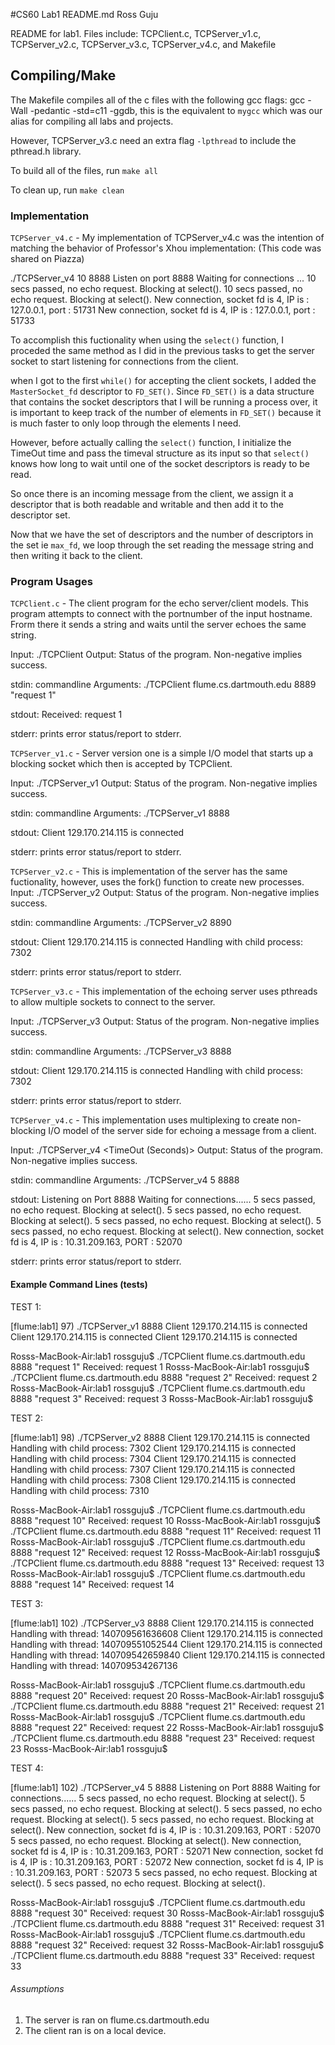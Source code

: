 #CS60 Lab1 README.md
Ross Guju

README for lab1. Files include: TCPClient.c, TCPServer_v1.c, TCPServer_v2.c, TCPServer_v3.c, TCPServer_v4.c, and Makefile

## Compiling/Make
The Makefile compiles all of the c files with the following gcc flags:
gcc -Wall -pedantic -std=c11 -ggdb, this is the equivalent to `mygcc` which was our alias for compiling all labs and projects. 

However, TCPServer_v3.c need an extra flag `-lpthread` to include the pthread.h library.

To build all of the files, run `make all` 

To clean up, run `make clean`

### Implementation 
`TCPServer_v4.c` - My implementation of TCPServer_v4.c was the intention of matching the behavior of Professor's Xhou implementation: 
(This code was shared on Piazza)

./TCPServer_v4 10 8888
Listen on port 8888
Waiting for connections ...
10 secs passed, no echo request. Blocking at select().
10 secs passed, no echo request. Blocking at select().
New connection, socket fd is 4, IP is : 127.0.0.1, port : 51731
New connection, socket fd is 4, IP is : 127.0.0.1, port : 51733

To accomplish this fuctionality when using the `select()` function, I proceded the same method as I did in the previous tasks to get the server socket to start listening for connections from the client. 

when I got to the first `while()` for accepting the client sockets, I added the `MasterSocket_fd` descriptor to `FD_SET()`. Since `FD_SET()` is a data structure that contains the socket descriptors that I will be running a process over, it is important to keep track of the number of elements in `FD_SET()` because it is much faster to only loop through the elements I need. 

However, before actually calling the `select()` function, I initialize the TimeOut time and pass the timeval structure as its input so that `select()` knows how long to wait until one of the socket descriptors is ready to be read.

So once there is an incoming message from the client, we assign it a descriptor that is both readable and writable and then add it to the descriptor set. 

Now that we have the set of descriptors and the number of descriptors in the set ie `max_fd`, we loop through the set reading the message string and then writing it back to the client.

### Program Usages

`TCPClient.c` - The client program for the echo server/client models. This program attempts to connect with the portnumber of the input hostname. Frorm there it sends a string and waits until the server echoes the same string. 

Input: ./TCPClient <Target Server Addr> <Port Num> <Message String> 
Output: Status of the program. Non-negative implies success.

stdin: 
commandline Arguments: ./TCPClient flume.cs.dartmouth.edu  8889 "request 1"

stdout:
Received: request 1

stderr:
prints error status/report to stderr.


`TCPServer_v1.c` - Server version one is a simple I/O model that starts up a blocking socket which then is accepted by TCPClient.

Input: ./TCPServer_v1 <Port Number>
Output: Status of the program. Non-negative implies success.

stdin: 
commandline Arguments: ./TCPServer_v1 8888

stdout:
Client 129.170.214.115 is connected 

stderr:
prints error status/report to stderr.

`TCPServer_v2.c` - This is implementation of the server has the same fuctionality, however, uses the fork() function to create new processes.
Input: ./TCPServer_v2 <Port Number>
Output: Status of the program. Non-negative implies success.

stdin: 
commandline Arguments: ./TCPServer_v2 8890

stdout:
Client 129.170.214.115 is connected
Handling with child process: 7302

stderr:
prints error status/report to stderr.

`TCPServer_v3.c` - This implementation of the echoing server uses pthreads to allow multiple sockets to connect to the server.

Input: ./TCPServer_v3 <Port Number>
Output: Status of the program. Non-negative implies success.

stdin: 
commandline Arguments: ./TCPServer_v3 8888

stdout:
Client 129.170.214.115 is connected
Handling with child process: 7302

stderr:
prints error status/report to stderr.

`TCPServer_v4.c` - This implementation uses multiplexing to create non-blocking I/O model of the server side for echoing a message from a client.

Input: ./TCPServer_v4 <TimeOut (Seconds)> <Port Number>
Output: Status of the program. Non-negative implies success.

stdin: 
commandline Arguments: ./TCPServer_v4 5 8888

stdout:
Listening on Port 8888
Waiting for connections......
5 secs passed, no echo request. Blocking at select().
5 secs passed, no echo request. Blocking at select().
5 secs passed, no echo request. Blocking at select().
5 secs passed, no echo request. Blocking at select().
New connection, socket fd is 4, IP is : 10.31.209.163, PORT : 52070 

stderr:
prints error status/report to stderr.

#### Example Command Lines (tests)

TEST 1:

[flume:lab1] 97) ./TCPServer_v1 8888
Client 129.170.214.115 is connected
Client 129.170.214.115 is connected
Client 129.170.214.115 is connected

Rosss-MacBook-Air:lab1 rossguju$ ./TCPClient flume.cs.dartmouth.edu  8888 "request 1"
Received: request 1 
Rosss-MacBook-Air:lab1 rossguju$ ./TCPClient flume.cs.dartmouth.edu  8888 "request 2"
Received: request 2 
Rosss-MacBook-Air:lab1 rossguju$ ./TCPClient flume.cs.dartmouth.edu  8888 "request 3"
Received: request 3 
Rosss-MacBook-Air:lab1 rossguju$

TEST 2:

[flume:lab1] 98) ./TCPServer_v2 8888
Client 129.170.214.115 is connected
Handling with child process: 7302
Client 129.170.214.115 is connected
Handling with child process: 7304
Client 129.170.214.115 is connected
Handling with child process: 7307
Client 129.170.214.115 is connected
Handling with child process: 7308
Client 129.170.214.115 is connected
Handling with child process: 7310

Rosss-MacBook-Air:lab1 rossguju$ ./TCPClient flume.cs.dartmouth.edu  8888 "request 10"
Received: request 10 
Rosss-MacBook-Air:lab1 rossguju$ ./TCPClient flume.cs.dartmouth.edu  8888 "request 11"
Received: request 11 
Rosss-MacBook-Air:lab1 rossguju$ ./TCPClient flume.cs.dartmouth.edu  8888 "request 12"
Received: request 12 
Rosss-MacBook-Air:lab1 rossguju$ ./TCPClient flume.cs.dartmouth.edu  8888 "request 13"
Received: request 13 
Rosss-MacBook-Air:lab1 rossguju$ ./TCPClient flume.cs.dartmouth.edu  8888 "request 14"
Received: request 14 

TEST 3:

[flume:lab1] 102) ./TCPServer_v3 8888
Client 129.170.214.115 is connected
Handling with thread: 140709561636608 
Client 129.170.214.115 is connected
Handling with thread: 140709551052544 
Client 129.170.214.115 is connected
Handling with thread: 140709542659840 
Client 129.170.214.115 is connected
Handling with thread: 140709534267136


Rosss-MacBook-Air:lab1 rossguju$ ./TCPClient flume.cs.dartmouth.edu  8888 "request 20"
Received: request 20 
Rosss-MacBook-Air:lab1 rossguju$ ./TCPClient flume.cs.dartmouth.edu  8888 "request 21"
Received: request 21 
Rosss-MacBook-Air:lab1 rossguju$ ./TCPClient flume.cs.dartmouth.edu  8888 "request 22"
Received: request 22 
Rosss-MacBook-Air:lab1 rossguju$ ./TCPClient flume.cs.dartmouth.edu  8888 "request 23"
Received: request 23 
Rosss-MacBook-Air:lab1 rossguju$ 

TEST 4:

[flume:lab1] 102) ./TCPServer_v4 5 8888
Listening on Port 8888
Waiting for connections......
5 secs passed, no echo request. Blocking at select().
5 secs passed, no echo request. Blocking at select().
5 secs passed, no echo request. Blocking at select().
5 secs passed, no echo request. Blocking at select().
New connection, socket fd is 4, IP is : 10.31.209.163, PORT : 52070 
5 secs passed, no echo request. Blocking at select().
New connection, socket fd is 4, IP is : 10.31.209.163, PORT : 52071 
New connection, socket fd is 4, IP is : 10.31.209.163, PORT : 52072 
New connection, socket fd is 4, IP is : 10.31.209.163, PORT : 52073 
5 secs passed, no echo request. Blocking at select().
5 secs passed, no echo request. Blocking at select().

Rosss-MacBook-Air:lab1 rossguju$ ./TCPClient flume.cs.dartmouth.edu  8888 "request 30"
Received: request 30 
Rosss-MacBook-Air:lab1 rossguju$ ./TCPClient flume.cs.dartmouth.edu  8888 "request 31"
Received: request 31 
Rosss-MacBook-Air:lab1 rossguju$ ./TCPClient flume.cs.dartmouth.edu  8888 "request 32"
Received: request 32 
Rosss-MacBook-Air:lab1 rossguju$ ./TCPClient flume.cs.dartmouth.edu  8888 "request 33"
Received: request 33 


###### Assumptions 

1. The server is ran on flume.cs.dartmouth.edu
2. The client ran is on a local device.

